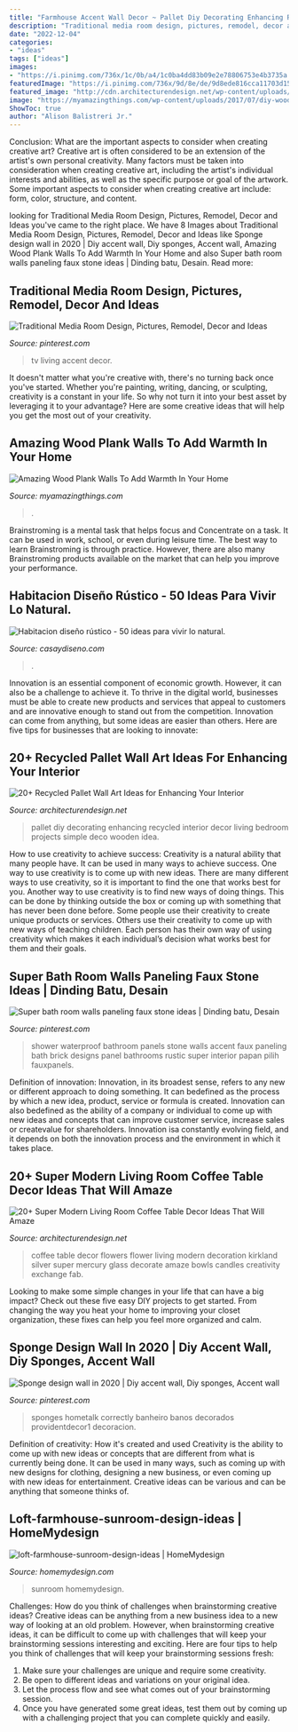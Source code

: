 ```yaml
---
title: "Farmhouse Accent Wall Decor ~ Pallet Diy Decorating Enhancing Recycled Interior Decor Living Bedroom Projects Simple Deco Wooden Idea"
description: "Traditional media room design, pictures, remodel, decor and ideas"
date: "2022-12-04"
categories:
- "ideas"
tags: ["ideas"]
images:
- "https://i.pinimg.com/736x/1c/0b/a4/1c0ba4dd83b09e2e78806753e4b3735a.jpg"
featuredImage: "https://i.pinimg.com/736x/9d/8e/de/9d8ede816cca11703d15bcf29affd30e.jpg"
featured_image: "http://cdn.architecturendesign.net/wp-content/uploads/2015/11/AD-19-creative-adorable-flower-coffee-table-decor.jpg"
image: "https://myamazingthings.com/wp-content/uploads/2017/07/diy-wooden-plank-wall-5.jpg"
ShowToc: true
author: "Alison Balistreri Jr."
---
```



Conclusion: What are the important aspects to consider when creating creative art?
Creative art is often considered to be an extension of the artist's own personal creativity. Many factors must be taken into consideration when creating creative art, including the artist's individual interests and abilities, as well as the specific purpose or goal of the artwork. Some important aspects to consider when creating creative art include: form, color, structure, and content.

	

		
looking for Traditional Media Room Design, Pictures, Remodel, Decor and Ideas you've came to the right place. We have 8 Images about Traditional Media Room Design, Pictures, Remodel, Decor and Ideas like Sponge design wall in 2020 | Diy accent wall, Diy sponges, Accent wall, Amazing Wood Plank Walls To Add Warmth In Your Home and also Super bath room walls paneling faux stone ideas | Dinding batu, Desain. Read more:
		
    
## Traditional Media Room Design, Pictures, Remodel, Decor And Ideas

<img loading=lazy src="https://i.pinimg.com/736x/ce/11/35/ce113539f954460ba0d2c2c1a0aaf823--black-tv-wall-black-accent-wall-living-room.jpg" onerror="this.onerror=null;this.src='https://tse2.mm.bing.net/th?id=OIP.u3PE2XMkoCwvo5XB2HWRkAHaJ4&amp;pid=15.1';" alt="Traditional Media Room Design, Pictures, Remodel, Decor and Ideas">

_Source: pinterest.com_

>tv living accent decor. 

	

It doesn't matter what you're creative with, there's no turning back once you've started. Whether you're painting, writing, dancing, or sculpting, creativity is a constant in your life. So why not turn it into your best asset by leveraging it to your advantage? Here are some creative ideas that will help you get the most out of your creativity.

    
## Amazing Wood Plank Walls To Add Warmth In Your Home

<img loading=lazy src="https://myamazingthings.com/wp-content/uploads/2017/07/diy-wooden-plank-wall-5.jpg" onerror="this.onerror=null;this.src='https://tse3.mm.bing.net/th?id=OIP.pPx-HbsnU6vskf4RoZyrjgHaJ3&amp;pid=15.1';" alt="Amazing Wood Plank Walls To Add Warmth In Your Home">

_Source: myamazingthings.com_

>. 

	

Brainstroming is a mental task that helps focus and Concentrate on a task. It can be used in work, school, or even during leisure time. The best way to learn Brainstroming is through practice. However, there are also many Brainstroming products available on the market that can help you improve your performance.

    
## Habitacion Diseño Rústico - 50 Ideas Para Vivir Lo Natural.

<img loading=lazy src="https://casaydiseno.com/wp-content/uploads/2015/06/combinacion-dormitorio-rustico-moderno-estilo.jpg" onerror="this.onerror=null;this.src='https://tse3.mm.bing.net/th?id=OIP.IVUbj8UDsyv7cUlH-Boe-wHaKX&amp;pid=15.1';" alt="Habitacion diseño rústico - 50 ideas para vivir lo natural.">

_Source: casaydiseno.com_

>. 

	

Innovation is an essential component of economic growth. However, it can also be a challenge to achieve it. To thrive in the digital world, businesses must be able to create new products and services that appeal to customers and are innovative enough to stand out from the competition. Innovation can come from anything, but some ideas are easier than others. Here are five tips for businesses that are looking to innovate:

    
## 20+ Recycled Pallet Wall Art Ideas For Enhancing Your Interior

<img loading=lazy src="http://cdn.architecturendesign.net/wp-content/uploads/2015/06/AD-Pallet-Wall-Art-9.jpg" onerror="this.onerror=null;this.src='https://tse4.mm.bing.net/th?id=OIP.xZGMJb9Zy_pKMOJAJpu9VgHaLH&amp;pid=15.1';" alt="20+ Recycled Pallet Wall Art Ideas for Enhancing Your Interior">

_Source: architecturendesign.net_

>pallet diy decorating enhancing recycled interior decor living bedroom projects simple deco wooden idea. 

	

How to use creativity to achieve success:
Creativity is a natural ability that many people have. It can be used in many ways to achieve success. One way to use creativity is to come up with new ideas. There are many different ways to use creativity, so it is important to find the one that works best for you. Another way to use creativity is to find new ways of doing things. This can be done by thinking outside the box or coming up with something that has never been done before. Some people use their creativity to create unique products or services. Others use their creativity to come up with new ways of teaching children. Each person has their own way of using creativity which makes it each individual’s decision what works best for them and their goals.

    
## Super Bath Room Walls Paneling Faux Stone Ideas | Dinding Batu, Desain

<img loading=lazy src="https://i.pinimg.com/736x/9d/8e/de/9d8ede816cca11703d15bcf29affd30e.jpg" onerror="this.onerror=null;this.src='https://tse1.mm.bing.net/th?id=OIP.mir8liIwyvOkdmiL_KL1GwAAAA&amp;pid=15.1';" alt="Super bath room walls paneling faux stone ideas | Dinding batu, Desain">

_Source: pinterest.com_

>shower waterproof bathroom panels stone walls accent faux paneling bath brick designs panel bathrooms rustic super interior papan pilih fauxpanels. 

	

Definition of innovation:
Innovation, in its broadest sense, refers to any new or different approach to doing something. It can bedefined as the process by which a new idea, product, service or formula is created. Innovation can also bedefined as the ability of a company or individual to come up with new ideas and concepts that can improve customer service, increase sales or createvalue for shareholders. Innovation isa constantly evolving field, and it depends on both the innovation process and the environment in which it takes place.

    
## 20+ Super Modern Living Room Coffee Table Decor Ideas That Will Amaze

<img loading=lazy src="http://cdn.architecturendesign.net/wp-content/uploads/2015/11/AD-19-creative-adorable-flower-coffee-table-decor.jpg" onerror="this.onerror=null;this.src='https://tse3.mm.bing.net/th?id=OIP.36Vf7fsXXKrlDgYqCOT8KwHaLA&amp;pid=15.1';" alt="20+ Super Modern Living Room Coffee Table Decor Ideas That Will Amaze">

_Source: architecturendesign.net_

>coffee table decor flowers flower living modern decoration kirkland silver super mercury glass decorate amaze bowls candles creativity exchange fab. 

	

Looking to make some simple changes in your life that can have a big impact? Check out these five easy DIY projects to get started. From changing the way you heat your home to improving your closet organization, these fixes can help you feel more organized and calm.

    
## Sponge Design Wall In 2020 | Diy Accent Wall, Diy Sponges, Accent Wall

<img loading=lazy src="https://i.pinimg.com/736x/1c/0b/a4/1c0ba4dd83b09e2e78806753e4b3735a.jpg" onerror="this.onerror=null;this.src='https://tse2.mm.bing.net/th?id=OIP.7N-mRuo0PZCkmm6VnOe9sAHaKP&amp;pid=15.1';" alt="Sponge design wall in 2020 | Diy accent wall, Diy sponges, Accent wall">

_Source: pinterest.com_

>sponges hometalk correctly banheiro banos decorados providentdecor1 decoracion. 

	

Definition of creativity: How it's created and used
Creativity is the ability to come up with new ideas or concepts that are different from what is currently being done. It can be used in many ways, such as coming up with new designs for clothing, designing a new business, or even coming up with new ideas for entertainment. Creative ideas can be various and can be anything that someone thinks of.

    
## Loft-farmhouse-sunroom-design-ideas | HomeMydesign

<img loading=lazy src="https://homemydesign.com/wp-content/uploads/2020/09/loft-farmhouse-sunroom-design-ideas.jpg" onerror="this.onerror=null;this.src='https://tse1.mm.bing.net/th?id=OIP.6RavIvInNgDQYhCDhflveAHaKR&amp;pid=15.1';" alt="loft-farmhouse-sunroom-design-ideas | HomeMydesign">

_Source: homemydesign.com_

>sunroom homemydesign. 

	

Challenges: How do you think of challenges when brainstorming creative ideas?
Creative ideas can be anything from a new business idea to a new way of looking at an old problem. However, when brainstorming creative ideas, it can be difficult to come up with challenges that will keep your brainstorming sessions interesting and exciting. Here are four tips to help you think of challenges that will keep your brainstorming sessions fresh: 
1) Make sure your challenges are unique and require some creativity.
2) Be open to different ideas and variations on your original idea.
3) Let the process flow and see what comes out of your brainstorming session.
4) Once you have generated some great ideas, test them out by coming up with a challenging project that you can complete quickly and easily.

